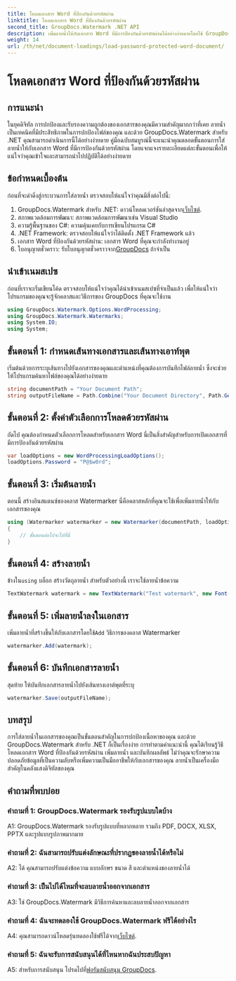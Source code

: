 ```yaml
---
title: โหลดเอกสาร Word ที่ป้องกันด้วยรหัสผ่าน
linktitle: โหลดเอกสาร Word ที่ป้องกันด้วยรหัสผ่าน
second_title: GroupDocs.Watermark .NET API
description: เพิ่มลายน้ำให้กับเอกสาร Word ที่มีการป้องกันด้วยรหัสผ่านได้อย่างง่ายดายโดยใช้ GroupDocs.Watermark สำหรับ .NET พร้อมคำแนะนำทีละขั้นตอนที่ครอบคลุมของเรา
weight: 14
url: /th/net/document-loadings/load-password-protected-word-document/
---
```


# โหลดเอกสาร Word ที่ป้องกันด้วยรหัสผ่าน

## การแนะนำ
ในยุคดิจิทัล การปกป้องและรับรองความถูกต้องของเอกสารของคุณมีความสำคัญมากกว่าที่เคย ลายน้ำเป็นเทคนิคที่มีประสิทธิภาพในการปกป้องไฟล์ของคุณ และด้วย GroupDocs.Watermark สำหรับ .NET คุณสามารถดำเนินการนี้ได้อย่างง่ายดาย คู่มือฉบับสมบูรณ์นี้จะแนะนำคุณตลอดขั้นตอนการใส่ลายน้ำให้กับเอกสาร Word ที่มีการป้องกันด้วยรหัสผ่าน โดยแจกแจงรายละเอียดแต่ละขั้นตอนเพื่อให้แน่ใจว่าคุณเข้าใจและสามารถนำไปปฏิบัติได้อย่างง่ายดาย
## ข้อกำหนดเบื้องต้น
ก่อนที่จะดำดิ่งสู่กระบวนการใส่ลายน้ำ ตรวจสอบให้แน่ใจว่าคุณมีสิ่งต่อไปนี้:
1.  GroupDocs.Watermark สำหรับ .NET: ดาวน์โหลดเวอร์ชันล่าสุดจาก[เว็บไซต์](https://releases.groupdocs.com/Watermark/net/).
2. สภาพแวดล้อมการพัฒนา: สภาพแวดล้อมการพัฒนาเช่น Visual Studio
3. ความรู้พื้นฐานของ C#: ความคุ้นเคยกับการเขียนโปรแกรม C#
4. .NET Framework: ตรวจสอบให้แน่ใจว่าได้ติดตั้ง .NET Framework แล้ว
5. เอกสาร Word ที่ป้องกันด้วยรหัสผ่าน: เอกสาร Word ที่คุณจะกำลังทำงานอยู่
6.  ใบอนุญาตชั่วคราว: รับใบอนุญาตชั่วคราวจาก[GroupDocs](https://purchase.groupdocs.com/temporary-license/) ถ้าจำเป็น
## นำเข้าเนมสเปซ
ก่อนที่เราจะเริ่มเขียนโค้ด ตรวจสอบให้แน่ใจว่าคุณได้นำเข้าเนมสเปซที่จำเป็นแล้ว เพื่อให้แน่ใจว่าโปรแกรมของคุณจะรู้จักคลาสและวิธีการของ GroupDocs ที่คุณจะใช้งาน
```csharp
using GroupDocs.Watermark.Options.WordProcessing;
using GroupDocs.Watermark.Watermarks;
using System.IO;
using System;
```
## ขั้นตอนที่ 1: กำหนดเส้นทางเอกสารและเส้นทางเอาท์พุต
เริ่มต้นด้วยการระบุเส้นทางไปยังเอกสารของคุณและตำแหน่งที่คุณต้องการบันทึกไฟล์ลายน้ำ ซึ่งจะช่วยให้โปรแกรมค้นหาไฟล์ของคุณได้อย่างง่ายดาย
```csharp
string documentPath = "Your Document Path";
string outputFileName = Path.Combine("Your Document Directory", Path.GetFileName(documentPath));
```
## ขั้นตอนที่ 2: ตั้งค่าตัวเลือกการโหลดด้วยรหัสผ่าน
ถัดไป คุณต้องกำหนดตัวเลือกการโหลดสำหรับเอกสาร Word นี่เป็นสิ่งสำคัญสำหรับการเปิดเอกสารที่มีการป้องกันด้วยรหัสผ่าน
```csharp
var loadOptions = new WordProcessingLoadOptions();
loadOptions.Password = "P@$w0rd";
```
## ขั้นตอนที่ 3: เริ่มต้นลายน้ำ
ตอนนี้ สร้างอินสแตนซ์ของคลาส Watermarker นี่คือคลาสหลักที่คุณจะใช้เพื่อเพิ่มลายน้ำให้กับเอกสารของคุณ
```csharp
using (Watermarker watermarker = new Watermarker(documentPath, loadOptions))
{
    // ขั้นตอนต่อไปจะไปที่นี่
}
```
## ขั้นตอนที่ 4: สร้างลายน้ำ
 ข้างใน`using` บล็อก สร้างวัตถุลายน้ำ สำหรับตัวอย่างนี้ เราจะใช้ลายน้ำข้อความ
```csharp
TextWatermark watermark = new TextWatermark("Test watermark", new Font("Arial", 12));
```
## ขั้นตอนที่ 5: เพิ่มลายน้ำลงในเอกสาร
เพิ่มลายน้ำที่สร้างขึ้นให้กับเอกสารโดยใช้`Add` วิธีการของคลาส Watermarker
```csharp
watermarker.Add(watermark);
```
## ขั้นตอนที่ 6: บันทึกเอกสารลายน้ำ
สุดท้าย ให้บันทึกเอกสารลายน้ำไปยังเส้นทางเอาต์พุตที่ระบุ
```csharp
watermarker.Save(outputFileName);
```
## บทสรุป
การใส่ลายน้ำในเอกสารของคุณเป็นขั้นตอนสำคัญในการปกป้องเนื้อหาของคุณ และด้วย GroupDocs.Watermark สำหรับ .NET ก็เป็นเรื่องง่าย การทำตามคำแนะนำนี้ คุณได้เรียนรู้วิธีโหลดเอกสาร Word ที่ป้องกันด้วยรหัสผ่าน เพิ่มลายน้ำ และบันทึกผลลัพธ์ ไม่ว่าคุณจะรักษาความปลอดภัยข้อมูลที่เป็นความลับหรือเพิ่มความเป็นมืออาชีพให้กับเอกสารของคุณ ลายน้ำเป็นเครื่องมือสำคัญในคลังแสงดิจิทัลของคุณ
## คำถามที่พบบ่อย
### คำถามที่ 1: GroupDocs.Watermark รองรับรูปแบบใดบ้าง
A1: GroupDocs.Watermark รองรับรูปแบบที่หลากหลาย รวมถึง PDF, DOCX, XLSX, PPTX และรูปแบบรูปภาพมากมาย
### คำถามที่ 2: ฉันสามารถปรับแต่งลักษณะที่ปรากฏของลายน้ำได้หรือไม่
A2: ได้ คุณสามารถปรับแต่งข้อความ แบบอักษร ขนาด สี และตำแหน่งของลายน้ำได้
### คำถามที่ 3: เป็นไปได้ไหมที่จะลบลายน้ำออกจากเอกสาร
A3: ใช่ GroupDocs.Watermark มีวิธีการค้นหาและลบลายน้ำออกจากเอกสาร
### คำถามที่ 4: ฉันจะทดลองใช้ GroupDocs.Watermark ฟรีได้อย่างไร
 A4: คุณสามารถดาวน์โหลดรุ่นทดลองใช้ฟรีได้จาก[เว็บไซต์](https://releases.groupdocs.com/).
### คำถามที่ 5: ฉันจะรับการสนับสนุนได้ที่ไหนหากฉันประสบปัญหา
 A5: สำหรับการสนับสนุน โปรดไปที่[ฟอรัมสนับสนุน GroupDocs](https://forum.groupdocs.com/c/watermark/19).